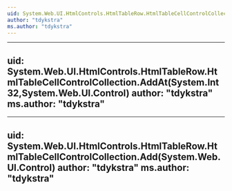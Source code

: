 ```yaml
---
uid: System.Web.UI.HtmlControls.HtmlTableRow.HtmlTableCellControlCollection
author: "tdykstra"
ms.author: "tdykstra"
---
```


---
uid: System.Web.UI.HtmlControls.HtmlTableRow.HtmlTableCellControlCollection.AddAt(System.Int32,System.Web.UI.Control)
author: "tdykstra"
ms.author: "tdykstra"
---

---
uid: System.Web.UI.HtmlControls.HtmlTableRow.HtmlTableCellControlCollection.Add(System.Web.UI.Control)
author: "tdykstra"
ms.author: "tdykstra"
---
